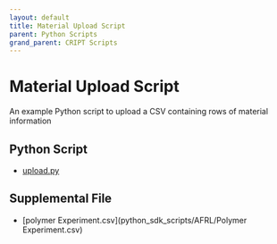```yaml
---
layout: default
title: Material Upload Script
parent: Python Scripts
grand_parent: CRIPT Scripts
---
```


# Material Upload Script

An example Python script to upload a CSV containing rows of material information

## Python Script
* [upload.py](python_sdk_scripts/AFRL/upload.py)

## Supplemental File
* [polymer Experiment.csv](python_sdk_scripts/AFRL/Polymer Experiment.csv)